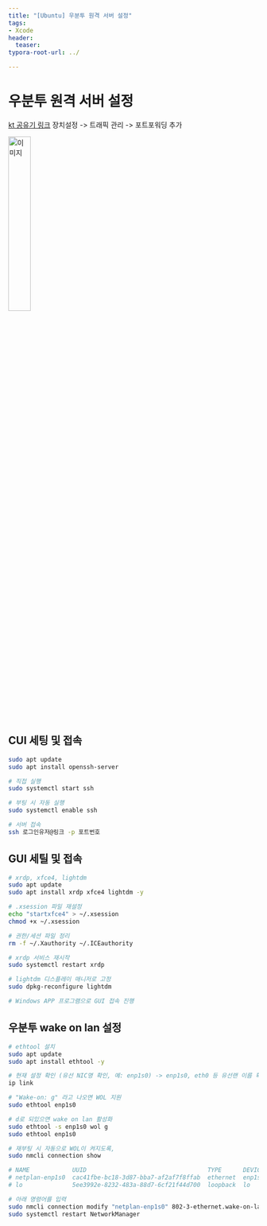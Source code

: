 ```yaml
---
title: "[Ubuntu] 우분투 원격 서버 설정"
tags: 
- Xcode
header: 
  teaser: 
typora-root-url: ../

---
```


<!-- <img src="/assets/img/2025-05-08-[UIKit]-tableView2/1.png" alt="1" width="50%"> -->

<!-- <img src="{{ '/assets/img/2025-05-08-[UIKit]-tableView2/1.png' | relative_url }}" alt="이미지" width="30%"> -->

# 우분투 원격 서버 설정

[kt 공유기 링크](http://172.30.1.254:8899)
장치설정 -> 트래픽 관리 -> 포트포워딩 추가

<img src="{{ '/assets/img/2025-05-28-[Ubuntu]-Ubuntu1/image-20250529234134757.png' | relative_url }}" alt="이미지" width="30%">

## CUI 세팅 및 접속
```bash
sudo apt update
sudo apt install openssh-server

# 직접 실행
sudo systemctl start ssh

# 부팅 시 자동 실행
sudo systemctl enable ssh

# 서버 접속
ssh 로그인유저@링크 -p 포트번호  
```

## GUI 세틸 및 접속
```bash
# xrdp, xfce4, lightdm
sudo apt update
sudo apt install xrdp xfce4 lightdm -y

# .xsession 파일 재설정
echo "startxfce4" > ~/.xsession
chmod +x ~/.xsession

# 권한/세션 파일 정리
rm -f ~/.Xauthority ~/.ICEauthority

# xrdp 서비스 재시작
sudo systemctl restart xrdp

# lightdm 디스플레이 매니저로 고정
sudo dpkg-reconfigure lightdm

# Windows APP 프로그램으로 GUI 접속 진행
```

## 우분투 wake on lan 설정
```bash
# ethtool 설치
sudo apt update
sudo apt install ethtool -y

# 현재 설정 확인 (유선 NIC명 확인, 예: enp1s0) -> enp1s0, eth0 등 유선랜 이름 확인
ip link

# "Wake-on: g" 라고 나오면 WOL 지원
sudo ethtool enp1s0

# d로 되있으면 wake on lan 활성화
sudo ethtool -s enp1s0 wol g
sudo ethtool enp1s0

# 재부팅 시 자동으로 WOL이 켜지도록,
sudo nmcli connection show

# NAME            UUID                                  TYPE      DEVICE 
# netplan-enp1s0  cac41fbe-bc18-3d87-bba7-af2af7f8ffab  ethernet  enp1s0 
# lo              5ee3992e-8232-483a-88d7-6cf21f44d700  loopback  lo     

# 아래 명령어를 입력
sudo nmcli connection modify "netplan-enp1s0" 802-3-ethernet.wake-on-lan magic
sudo systemctl restart NetworkManager




```
